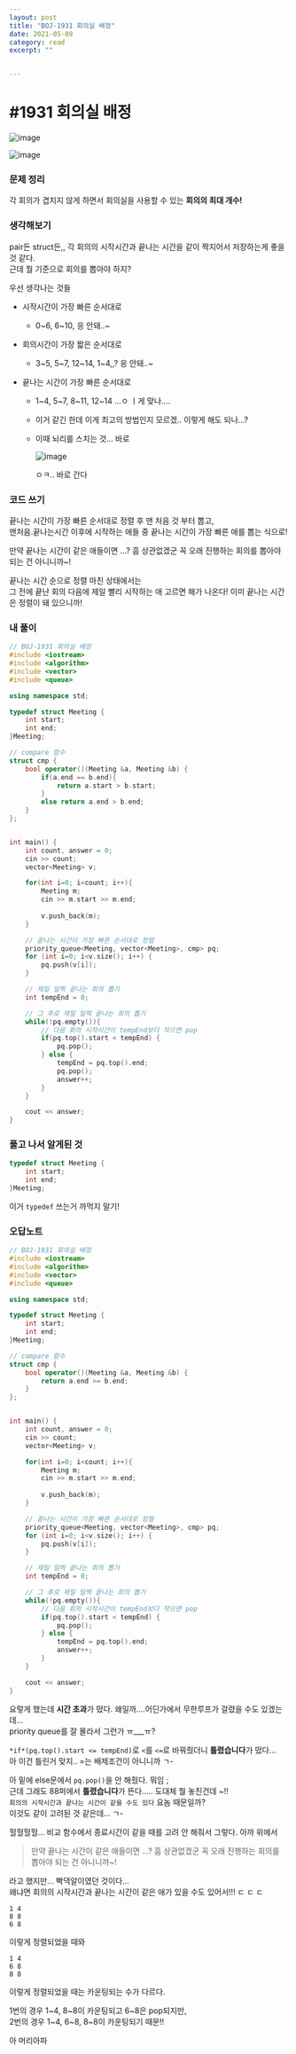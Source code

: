 ```yaml
---
layout: post
title: "BOJ-1931 회의실 배정" 
date: 2021-05-09
category: read 
excerpt: ""


---
```


# #1931 회의실 배정

![image](https://user-images.githubusercontent.com/28949235/117565258-3c46ad00-b0eb-11eb-9bff-0d1341bf6528.png)

![image](https://user-images.githubusercontent.com/28949235/117565268-4c5e8c80-b0eb-11eb-8318-27105d3e5f20.png)

### 문제 정리

각 회의가 겹치지 않게 하면서 회의실을 사용할 수 있는 **회의의 최대 개수!**  

### 생각해보기

pair든 struct든,, 각 회의의 시작시간과 끝나는 시간을 같이 짝지어서 저장하는게 좋을 것 같다.  
근데 뭘 기준으로 회의를 뽑아야 하지?

우선 생각나는 것들  

- 시작시간이 가장 빠른 순서대로

  - 0~6, 6~10, 응 안돼..~

- 회의시간이 가장 짧은 순서대로

  - 3~5, 5~7, 12~14, 1~4,,? 응 안돼..~

- 끝나는 시간이 가장 빠른 순서대로

  - 1~4, 5~7, 8~11, 12~14 ...ㅇ ㅣ게 맞나....  

  - 이거 같긴 한데 이게 최고의 방법인지 모르겠.. 이렇게 해도 되나...?

  - 이때 뇌리를 스치는 것... 바로

    ![image](https://user-images.githubusercontent.com/28949235/117565499-9ac05b00-b0ec-11eb-9729-894e59092065.png)

    ㅇㅋ.. 바로 간다

### 코드 쓰기

끝나는 시간이 가장 빠른 순서대로 정렬 후 맨 처음 것 부터 뽑고,  
맨처음.끝나는시간 이후에 시작하는 애들 중 끝나는 시간이 가장 빠른 애를 뽑는 식으로!

만약 끝나는 시간이 같은 애들이면 ...? 흠 상관없겠군 꼭 오래 진행하는 회의를 뽑아야 되는 건 아니니까~!

끝나는 시간 순으로 정렬 마친 상태에서는  
그 전에 끝난 회의 다음에 제일 빨리 시작하는 애 고르면 해가 나온다! 이미 끝나는 시간은 정렬이 돼 있으니까!

### 내 풀이

```c++
// BOJ-1931 회의실 배정
#include <iostream>
#include <algorithm>
#include <vector>
#include <queue>

using namespace std;

typedef struct Meeting {
    int start;
    int end;
}Meeting;

// compare 함수
struct cmp {
    bool operator()(Meeting &a, Meeting &b) {
        if(a.end == b.end){
            return a.start > b.start;
        }
        else return a.end > b.end;
    }
};


int main() {
    int count, answer = 0;
    cin >> count;
    vector<Meeting> v;

    for(int i=0; i<count; i++){
        Meeting m;
        cin >> m.start >> m.end;
        
        v.push_back(m);
    }

    // 끝나는 시간이 가장 빠른 순서대로 정렬
    priority_queue<Meeting, vector<Meeting>, cmp> pq;
    for (int i=0; i<v.size(); i++) {
        pq.push(v[i]);
    }

    // 제일 일찍 끝나는 회의 뽑기
    int tempEnd = 0;

    // 그 후로 제일 일찍 끝나는 회의 뽑기
    while(!pq.empty()){
        // 다음 회의 시작시간이 tempEnd보다 작으면 pop
        if(pq.top().start < tempEnd) {
            pq.pop();
        } else {
            tempEnd = pq.top().end;
            pq.pop();
            answer++;
        }
    }

    cout << answer;
}
```



### 풀고 나서 알게된 것

```c++
typedef struct Meeting {
    int start;
    int end;
}Meeting;
```

이거 `typedef` 쓰는거 까먹지 말기!



### 오답노트

```c++
// BOJ-1931 회의실 배정
#include <iostream>
#include <algorithm>
#include <vector>
#include <queue>

using namespace std;

typedef struct Meeting {
    int start;
    int end;
}Meeting;

// compare 함수
struct cmp {
    bool operator()(Meeting &a, Meeting &b) {
        return a.end >= b.end;
    }
};


int main() {
    int count, answer = 0;
    cin >> count;
    vector<Meeting> v;

    for(int i=0; i<count; i++){
        Meeting m;
        cin >> m.start >> m.end;
        
        v.push_back(m);
    }

    // 끝나는 시간이 가장 빠른 순서대로 정렬
    priority_queue<Meeting, vector<Meeting>, cmp> pq;
    for (int i=0; i<v.size(); i++) {
        pq.push(v[i]);
    }

    // 제일 일찍 끝나는 회의 뽑기
    int tempEnd = 0;

    // 그 후로 제일 일찍 끝나는 회의 뽑기
    while(!pq.empty()){
        // 다음 회의 시작시간이 tempEnd보다 작으면 pop
        if(pq.top().start < tempEnd) {
            pq.pop();
        } else {
            tempEnd = pq.top().end;
            answer++;
        }
    }

    cout << answer;
}
```

요렇게 했는데 **시간 초과**가 떴다. 왜일까....어딘가에서 무한루프가 걸렸을 수도 있겠는데...  
priority queue를 잘 몰라서 그런가 ㅠ___ㅠ?

`*if*(pq.top().start <= tempEnd)`로 `<`를 `<=`로 바꿔줬더니 **틀렸습니다**가 떴다...  
아 이건 틀린거 맞지.. =는 배제조건이 아니니까 ㄱ-

아 밑에 else문에서 `pq.pop()`을 안 해줬다. 뭐임 ;  
근데 그래도 88퍼에서 **틀렸습니다**가 뜬다..... 도대체 뭘 놓친건데 ~!!  
`회의의 시작시간과 끝나는 시간이 같을 수도 있다` 요놈 때문일까?  
이것도 같이 고려된 것 같은데... ㄱ-

헐헐헐헐... 비교 함수에서 종료시간이 같을 때를 고려 안 해줘서 그렇다. 아까 위에서  

> 만약 끝나는 시간이 같은 애들이면 ...? 흠 상관없겠군 꼭 오래 진행하는 회의를 뽑아야 되는 건 아니니까~!

라고 했지만... 빡댁알이였던 것이다...  
왜냐면 회의의 시작시간과 끝나는 시간이 같은 애가 있을 수도 있어서!!! ㄷ ㄷ ㄷ



```
1 4
8 8
6 8
```

이렇게 정렬되었을 때와

```
1 4
6 8
8 8
```

이렇게 정렬되었을 때는 카운팅되는 수가 다르다.

1번의 경우 1~4, 8~8이 카운팅되고 6~8은 pop되지만,  
2번의 경우 1~4, 6~8, 8~8이 카운팅되기 때문!!

아 머리아파